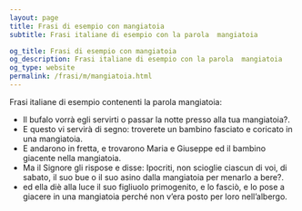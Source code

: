 ```yaml
---
layout: page
title: Frasi di esempio con mangiatoia 
subtitle: Frasi italiane di esempio con la parola  mangiatoia

og_title: Frasi di esempio con mangiatoia 
og_description: Frasi italiane di esempio con la parola  mangiatoia
og_type: website
permalink: /frasi/m/mangiatoia.html
---
```


Frasi italiane di esempio contenenti la parola mangiatoia:


- Il bufalo vorrà egli servirti o passar la notte presso alla tua mangiatoia?.
- E questo vi servirà di segno: troverete un bambino fasciato e coricato in una mangiatoia.
- E andarono in fretta, e trovarono Maria e Giuseppe ed il bambino giacente nella mangiatoia.
- Ma il Signore gli rispose e disse: Ipocriti, non scioglie ciascun di voi, di sabato, il suo bue o il suo asino dalla mangiatoia per menarlo a bere?.
- ed ella diè alla luce il suo figliuolo primogenito, e lo fasciò, e lo pose a giacere in una mangiatoia perché non v’era posto per loro nell’albergo.
